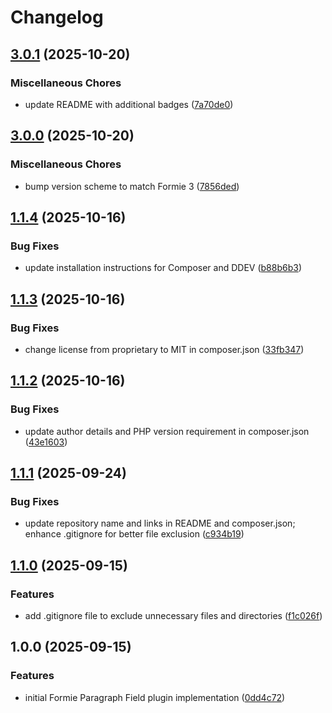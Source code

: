 # Changelog

## [3.0.1](https://github.com/LindemannRock/craft-formie-paragraph-field/compare/v3.0.0...v3.0.1) (2025-10-20)


### Miscellaneous Chores

* update README with additional badges ([7a70de0](https://github.com/LindemannRock/craft-formie-paragraph-field/commit/7a70de0c100d4d3c09d5468c678383ca53ae8f53))

## [3.0.0](https://github.com/LindemannRock/craft-formie-paragraph-field/compare/v1.1.4...v3.0.0) (2025-10-20)


### Miscellaneous Chores

* bump version scheme to match Formie 3 ([7856ded](https://github.com/LindemannRock/craft-formie-paragraph-field/commit/7856ded83af2dc289afb43067b61b1493d1be0cf))

## [1.1.4](https://github.com/LindemannRock/craft-formie-paragraph-field/compare/v1.1.3...v1.1.4) (2025-10-16)


### Bug Fixes

* update installation instructions for Composer and DDEV ([b88b6b3](https://github.com/LindemannRock/craft-formie-paragraph-field/commit/b88b6b3234743ca4455ceb4f2b3d1424807aa57f))

## [1.1.3](https://github.com/LindemannRock/craft-formie-paragraph-field/compare/v1.1.2...v1.1.3) (2025-10-16)


### Bug Fixes

* change license from proprietary to MIT in composer.json ([33fb347](https://github.com/LindemannRock/craft-formie-paragraph-field/commit/33fb347c21c5f382640cfbe295d6c50a194f6dd5))

## [1.1.2](https://github.com/LindemannRock/craft-formie-paragraph-field/compare/v1.1.1...v1.1.2) (2025-10-16)


### Bug Fixes

* update author details and PHP version requirement in composer.json ([43e1603](https://github.com/LindemannRock/craft-formie-paragraph-field/commit/43e16037b57e54006320bbc87b7b86c7bb6c2906))

## [1.1.1](https://github.com/LindemannRock/craft-formie-paragraph-field/compare/v1.1.0...v1.1.1) (2025-09-24)


### Bug Fixes

* update repository name and links in README and composer.json; enhance .gitignore for better file exclusion ([c934b19](https://github.com/LindemannRock/craft-formie-paragraph-field/commit/c934b19ccd952ed9980c2110967460b4773041eb))

## [1.1.0](https://github.com/LindemannRock/formie-paragraph-field/compare/v1.0.0...v1.1.0) (2025-09-15)


### Features

* add .gitignore file to exclude unnecessary files and directories ([f1c026f](https://github.com/LindemannRock/formie-paragraph-field/commit/f1c026fa36956b6c1b91d1c9f778e789dbbc632b))

## 1.0.0 (2025-09-15)


### Features

* initial Formie Paragraph Field plugin implementation ([0dd4c72](https://github.com/LindemannRock/formie-paragraph-field/commit/0dd4c72db3b92d140ac93c048fea461f56fe956b))

